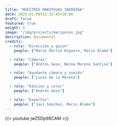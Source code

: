```yaml
---
title: "MUESTREO MARIPOSAS IBEROZOA"
date: 2025-01-09T12:33:45+10:00
draft: false
featured: true
weight: 1
image: "/img/projects/mariposas.jpg"
description: Documental
credits:
  - role: "Dirección y guion"
    people: ["Mario Martín Higuera, Mario Álamo"]

  - role: "Cámaras"
    people: ["Andrés Gese, Nerea Moreno Santiso"]

  - role: "Ayudante cámara y sonido"
    people: ["Lucas de la Morena"]

  - role: "Edición y color"
    people: ["Andrés Gese"]

  - role: "Expertos"
    people: ["Javi Sánchez, Mario Álamo"]
---
```

{{< youtube jwZ5Dp98CAM >}}
